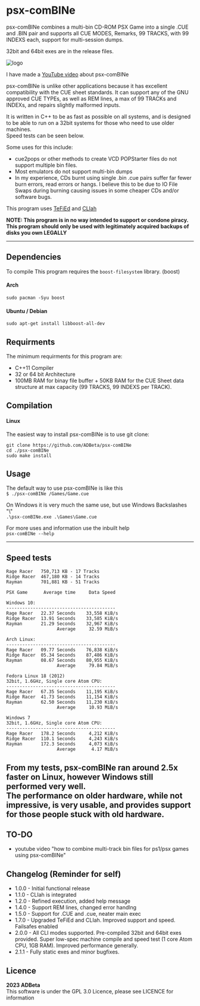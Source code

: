 ﻿# psx-comBINe

psx-comBINe combines a multi-bin CD-ROM PSX Game into a single .CUE and .BIN pair
and supports all CUE MODES, Remarks, 99 TRACKS, with 99 INDEXS each, support for
multi-session dumps.

32bit and 64bit exes are in the release files.

![logo](https://github.com/ADBeta/psx-comBINe/blob/main/psx-comBINe.jpg)

I have made a [YouTube video](https://www.youtube.com/watch?v=gBMUwBJaiMM) about psx-comBINe

psx-comBINe is unlike other applications because it has excellent compatibility 
with the CUE sheet standards. It can support any of the GNU approved CUE TYPEs, 
as well as REM lines, a max of 99 TRACKs and INDEXs, and repairs slightly 
malformed inputs.

It is written in C++ to be as fast as possible on all systems, and is designed to
be able to run on a 32bit systems for those who need to use older machines.  
Speed tests can be seen below.

Some uses for this include:
* cue2pops or other methods to create VCD POPStarter files do not support multiple
bin files.
* Most emulators do not support multi-bin dumps
* In my experience, CDs burnt using single .bin .cue pairs suffer far fewer burn
errors, read errors or hangs. I believe this to be due to IO File Swaps during
burning causing issues in some cheaper CDs and/or software bugs.

This program uses [TeFiEd](https://github.com/ADBeta/TeFiEd) and [CLIah](https://github.com/ADBeta/CLIah)  

<b> NOTE: This program is in no way intended to support or condone piracy. This program
should only be used with legitimately acquired backups of disks you own LEGALLY </b>  

----
## Dependencies
To compile This program requires the `boost-filesystem` library. (boost)

#### Arch
`sudo pacman -Syu boost`  
#### Ubuntu / Debian
`sudo apt-get install libboost-all-dev`  

## Requirments
The minimum requirments for this program are:  
* C++11 Compiler
* 32 or 64 bit Architecture
* 100MB RAM for binay file buffer + 50KB RAM for the CUE Sheet data structure at 
max capacity (99 TRACKS, 99 INDEXS per TRACK).

## Compilation
#### Linux
The easiest way to install psx-comBINe is to use git clone:
```
git clone https://github.com/ADBeta/psx-comBINe
cd ./psx-comBINe
sudo make install
```

## Usage
The default way to use psx-comBINe is like this  
`$ ./psx-comBINe /Games/Game.cue`

On Windows it is very much the same use, but use Windows Backslashes "\\"  
`.\psx-comBINe.exe .\Games\Game.cue`

For more uses and information use the inbuilt help  
`psx-comBINe --help`

----
## Speed tests
```
Rage Racer   750,713 KB - 17 Tracks
Ridge Racer  467,180 KB - 14 Tracks
Rayman       701,881 KB - 51 Tracks

PSX Game      Average time     Data Speed

Windows 10:
-----------------------------------------
Rage Racer   22.37 Seconds    33,558 KiB/s
Ridge Racer  13.91 Seconds    33,585 KiB/s
Rayman       21.29 Seconds    32,967 KiB/s
                   Average     32.59 MiB/s

Arch Linux:
-----------------------------------------
Rage Racer   09.77 Seconds    76,838 KiB/s
Ridge Racer  05.34 Seconds    87,486 KiB/s
Rayman       08.67 Seconds    80,955 KiB/s
                   Average     79.84 MiB/s

Fedora Linux 18 (2012)
32bit, 1.6GHz, Single core Atom CPU:
-----------------------------------------
Rage Racer   67.35 Seconds    11,195 KiB/s
Ridge Racer  41.73 Seconds    11,154 KiB/s
Rayman       62.50 Seconds    11,230 KiB/s
                   Average     10.93 MiB/s

Windows 7
32bit, 1.6GHz, Single core Atom CPU:
-----------------------------------------
Rage Racer   178.2 Seconds     4,212 KiB/s
Ridge Racer  110.1 Seconds     4,243 KiB/s
Rayman       172.3 Seconds     4,073 KiB/s
                   Average      4.17 MiB/s
```
From my tests, psx-comBINe ran around 2.5x faster on Linux, however Windows still
performed very well.  
The performance on older hardware, while not impressive, is very usable, and provides
support for those people stuck with old hardware.
----
## TO-DO
* youtube video "how to combine multi-track bin files for ps1/psx games using psx-comBINe"

## Changelog (Reminder for self)
* 1.0.0 - Initial functional release
* 1.1.0 - CLIah is integrated
* 1.2.0 - Refined execution, added help message
* 1.4.0 - Support REM lines, changed error handlng
* 1.5.0 - Support for .CUE and .cue, neater main exec
* 1.7.0 - Upgraded TeFiEd and CLIah. Improved support and speed. Failsafes enabled
* 2.0.0 - All CLI modes supported. Pre-compiled 32bit and 64bit exes provided. 
Super low-spec machine compile and speed test (1 core 
Atom CPU, 1GB RAM). Improved performance generally.
* 2.1.1 - Fully static exes and minor bugfixes.

## Licence
<b> 2023 ADBeta </b>  
This software is under the GPL 3.0 Licence, please see LICENCE for information

